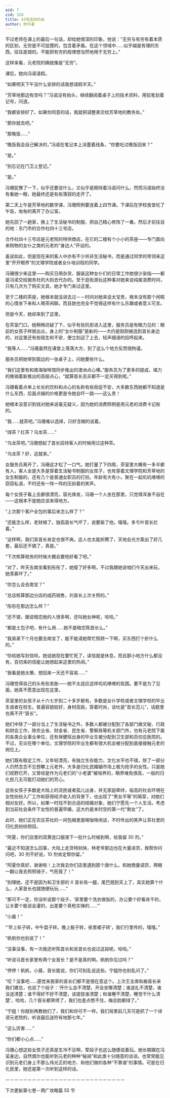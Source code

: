 ```yaml
---
aid: 7
zid: 328
title: 43号店的约会
author: 吹牛者
---
```


不过老师在课上的最后一句话，却给她很深的印象，他说：“无穷与有穷有着本质的区别，无穷是不可捉摸的，包含着矛盾。在这个领域中……似乎越是有理的东西，往往是错的。不能把有穷的规律想当然地用于无穷上。”

这样来看，元老院的确就像是“无穷”。

课后，她向冯诺请假。

“如果明天下午没什么安排的话我想请假半天。”

“芳草地那边有空吗？”冯诺没有抬头，继续翻阅着桌子上的技术资料，用铅笔划着记号，问道。

“我都安排好了。如果你同意的话，我就把调整表交给芳草地的教务处。”

“那你就去吧。”

“那晚饭……”

“晚饭我会自己解决的，”冯诺在笔记本上涂墨着线条，“你要吃过晚饭回来？”

“是。”

“别忘记在门卫上登记。”

“是。”

冯珊犹豫了一下，似乎还要说什么，又似乎是期待着冯诺问什么。然而冯诺始终没有看她一眼，她最终还是有些落寂的走开了。

第二天上午是芳草地的数学课，冯珊照例要连着上四节课。下课后在学校食堂吃了午饭，匆匆的离开了办公室。

她先回了一趟家，换上了生活秘书的制服，把自己精心修饰了一番。然后才前往目的地：东门市的合作社四十三号店。

合作社四十三号店是元老院的特供商店，在它的二楼有个小小的茶座――专门面向来购物的女仆之类的元老的“身边人”开设的。

虽说如此，但是现在来的客人中亦有不少并非生活秘书，而是通过同学的带领来这里“开开眼界”的文理学院或者女仆培训班的同学。

冯珊很少来这里――购买日用杂货、服装这种女仆们的日常工作她很少染指――都是冯诺交给服务社的大妈去代办的。至于逛街游玩这种事对她来说纯属浪费时间，只有几次为了购买文具，她才专门来过这里。

至于二楼的茶座，她根本就没进去过－－时间对她来说太宝贵，根本没有那个闲暇的心情坐下来和人喝茶闲聊。而且她也完全不觉得这样有什么乐趣或者意义可言。

但是今天，她却来到了这里。

在茶室门口，她稍稍迟疑了下，似乎有些抗拒进入这里，服务员是有眼力见的：眼前的女孩子样貌出众，身上的“女仆制服”是新的――大约是刚刚被选到首长身边的，对这里还有些陌生和不安，便立刻迎了上去，轻声细语的招呼起来。

“我等人……”冯珊虽然在课堂上落落大方，到了这么个地方反而很拘谨。

服务员把她带到窗边的一张桌子上，问她要些什么。

“我们这里有和南海咖啡馆同步推出的澳洲点心噢。”服务员为了更多的提成，竭力的推销着新推出的高级点心，“就算首长去买都不一定买得到呢。”

冯珊看着点单上长长的饮料和点心的名称有些局促不安，大多数东西她都不知道是什么东西，后面点缀的价格更是令她会吓一跳――这么贵！

她根本没意识到钱对她来说毫无疑义，因为她的消费照例是用元老的消费卡记账的。

“我……就茶吧。”冯珊难以选择，只好含糊的说着。

“绿茶？红茶？乌龙茶……”

“乌龙茶吧。”冯珊想起了首长招待客人的时候用过这种茶。

“乌龙茶？好，这就来。”

女服务员离开了，冯珊这才松了一口气。她打量了下四周，茶室里大概有一多半都有人，客人全是大多是穿着生活秘书制服的女孩子，也有穿着文理学院和芳草地的女生制服的，还有几个是普通女职员的打扮。年龄有大有小，聚在一起叽叽喳喳的窃窃私语，不时还有一阵一阵的压抑着的笑声。

每个女孩子看上去都很漂亮，容光焕发，冯珊一个人坐在那里，只觉得浑身不自在――这根本不是她应该来得地方。

“上次那个客户全包的事后来怎么样了？”

“还能怎么样，老财缩了。独孤首长气坏了，说要毙了他。嘻嘻。多亏叶首长拦着。”

“这样啊，我们吴首长肯定也很不爽。这人也太能折腾了，天地会光方案出了好几套，最后还不搞了，真是。”

“下次核算税务的时候大概会要他好看了吧。”

“对了，昨天去南宝看到彤彤了，她瘦了好多啊，不过我跟她说咱们今天出来玩，她羡慕坏了。”

“你怎么会去南宝？”

“总店核算那边分店的成药销售，刘首长上次关照的。”

“彤彤在那边怎么样？”

“还不错，据说暗恋她的人很多啊，还叫她女神呢，哈哈。”

“都是土包子吧，有什么用……她不是暗恋陈首长么。”

“我弟弟下个月也要去南宝了，能不能请她帮忙照顾一下啊，买东西打个折什么的。”

“你给她写封信呗。她说她现在要忙死了，读信就是休息。而且那小地方什么都没有，百仞来的信能让她想起来这里的热闹。”

“我看是她太懒，想回来一天还不容易……”

冯珊觉得自己的头有些发胀——她不太适应这样叽叽喳喳的氛围。要不是为了见面，她真不愿意出现在这里。

茶室里的女孩子从十六七岁到二十多岁都有，多数是女仆学校或者文理学校的毕业生或者在校生。普遍容貌姣好，身材高挑，穿着时尚，谈吐是“首长范儿”，话题里也离不开“首长”。

她们中除了一部分当上了生活秘书之外，多数人都被分配到了各部门做文秘、行政和财会工作，除农业省、财金省、民生省、警察局等机关部门外，也有元老院下属的各类企业事业单位，还有保健班出身的毕业生被分配到卫生部和百仞总医院的。不过，无论在哪个单位，文理学院的毕业生都有很大机会被分配到直接接触元老的岗位上。

她们既有稳定工作，又年轻漂亮，有独立生存能力，文化水平也不错，除了一部分人仍然念念不忘想攀上元老外，大多是归化民婚姻市场上极为抢手的女性。只是她们视野已开，又曾经是作为元老们的“小老婆”被培养的，眼界难免很高，一般的归化民几无可能打动她们的芳心。

这些女孩子多数是大陆上的流民或者孤儿出身，并无家庭牵绊，临高的社会环境在女性纷纷入厂工作和获得经济收入的背景下，也出现了“男女平等”的萌芽，对她们相对友好。所以，如果一时找不到合适的结婚对象，她们宁愿先一个人生活。考虑到当前社会条件下女性的普遍早婚，这大约是本时空的第一代“剩女”了。

此时，她们正在农庄茶社的一间包厢里面喝咖啡闲谈，不时传出的笑声让茶社里的归化民纷纷侧目。

“阿夏，你们店里的双黄连口服液下一批什么时候到啊，给我留 30 剂。”

“最近不知道怎么回事，大陆上走货特别快，林老爷那边也在大量进货，我帮你问问吧，30 剂不好说，10 剂肯定帮你留。”

“阿夏你真好，谢谢啦！上次我去你们店里遇到那个唐什么，和她商量调货，两眼一翻让我去照照镜子，气死我了！”

“别理她，还不是因为和卫生部的 X 首长有一腿，尾巴翘到天上了，其实她算个什么，人家首长也就随便玩玩……”

“那可不一定，你没听说那个段子，‘家里要个洗衣做饭的，办公要个好看肯干的，公关要个能说会灌的，出差要个真枪实弹的……’”

“小晨！”

“‘早上轮子转，中午盘子转，晚上骰子转，夜里裙子转’，我们行里传的，嘻嘻。”

“帆帆你也别说了！”

“没事没事，有一次我还听陈首长和吴首长也说过这段呢，哈哈。”

“听说马首长家里有两个女首长？是不是真的啊。帆帆你见过吗？”

“停停！帆帆，小晨，首长能说，你们可别乱说这些。宁姐你也别乱问了。”

“哎？没事吧……感觉来我家的首长们都不是很在意这个。上次王主席和裔首长来我们建总，也说了个段子：‘开什么会不清楚，开会坐哪清楚；谁送礼不清楚，谁没送清楚；谁干得好不好不清楚，该提拔谁清楚；和谁睡不清楚，睡觉干什么清楚’，哈哈，几个首长都笑喷了，我们也差点憋不住，梅总脸都绿了。”

“宁姐！你就别再教她们了，我们和你可不一样。我们局里前几天可是抓了一个诽谤元老院的，听说最后送符有地那七年。”

“这么厉害……”

“你们都小心点……”

冯珊心想这些女孩子还真是生冷不忌啊，荤段子也这么随便说着玩。她长期跟在冯诺身边，自然偶尔也能听到元老的种种“秘闻”和此类十分随意的谈话。也常常能见识到元老们身上不那么伟光正的地方、和他们做的各种“不靠谱”的事情。可是在归化民里，她还是第一次听到这样的话。

－－－－－－－－－－－－－－－－－－－－－－－－－－－

下次更新第七卷－两广攻略篇 55 节
